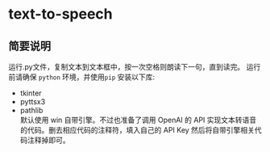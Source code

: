 # text-to-speech
## 简要说明
运行.py文件，复制文本到文本框中，按一次空格则朗读下一句，直到读完。
运行前请确保 `python` 环境，并使用`pip` 安装以下库:  
- tkinter
- pyttsx3
- pathlib  
默认使用 win 自带引擎。不过也准备了调用 OpenAI 的 API 实现文本转语音的代码。删去相应代码的注释符，填入自己的 API Key 然后将自带引擎相关代码注释掉即可。

